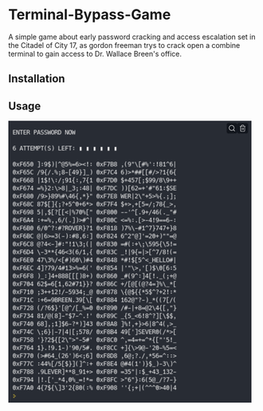 # Terminal-Bypass-Game

A simple game about early password cracking and access escalation set in the Citadel of City 17, as gordon freeman trys to crack open a combine
terminal to gain access to Dr. Wallace Breen's office.

## Installation


## Usage


![gameIMG](ExampleIMG.png "Example of game")
